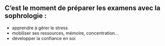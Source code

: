 ## C’est le moment de préparer les examens avec la sophrologie :

* apprendre à gérer le stress
* mobiliser ses ressources, mémoire, concentration…
* développer la confiance en soi

